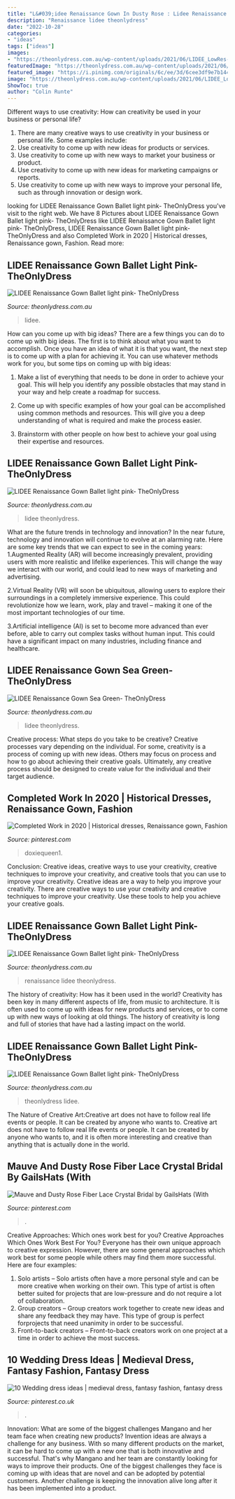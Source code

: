 ```yaml
---
title: "L&#039;idee Renaissance Gown In Dusty Rose : Lidee Renaissance Gown Ballet Light Pink- Theonlydress"
description: "Renaissance lidee theonlydress"
date: "2022-10-28"
categories:
- "ideas"
tags: ["ideas"]
images:
- "https://theonlydress.com.au/wp-content/uploads/2021/06/LIDEE_LowRes-115_2000x-600x804.jpg"
featuredImage: "https://theonlydress.com.au/wp-content/uploads/2021/06/LIDEE_LowRes-115_2000x-600x804.jpg"
featured_image: "https://i.pinimg.com/originals/6c/ee/3d/6cee3df9e7b1441b46d4dcf8b9204fc9.jpg"
image: "https://theonlydress.com.au/wp-content/uploads/2021/06/LIDEE_LowRes-70_2000x.jpg"
ShowToc: true
author: "Colin Runte"
---
```



Different ways to use creativity: How can creativity be used in your business or personal life?
1. There are many creative ways to use creativity in your business or personal life. Some examples include: 
2. Use creativity to come up with new ideas for products or services. 
3. Use creativity to come up with new ways to market your business or product. 
4. Use creativity to come up with new ideas for marketing campaigns or reports. 
5. Use creativity to come up with new ways to improve your personal life, such as through innovation or design work.

	

		
looking for LIDEE Renaissance Gown Ballet light pink- TheOnlyDress you've visit to the right web. We have 8 Pictures about LIDEE Renaissance Gown Ballet light pink- TheOnlyDress like LIDEE Renaissance Gown Ballet light pink- TheOnlyDress, LIDEE Renaissance Gown Ballet light pink- TheOnlyDress and also Completed Work in 2020 | Historical dresses, Renaissance gown, Fashion. Read more:
		
    
## LIDEE Renaissance Gown Ballet Light Pink- TheOnlyDress

<img loading=lazy src="https://theonlydress.com.au/wp-content/uploads/2021/06/LIDEE_LowRes-67_2000x.jpg" onerror="this.onerror=null;this.src='https://tse1.mm.bing.net/th?id=OIP.g-2Et7m1fMGVEdJ9Gi_g7wHaJ7&amp;pid=15.1';" alt="LIDEE Renaissance Gown Ballet light pink- TheOnlyDress">

_Source: theonlydress.com.au_

>lidee. 

	

How can you come up with big ideas?
There are a few things you can do to come up with big ideas. The first is to think about what you want to accomplish. Once you have an idea of what it is that you want, the next step is to come up with a plan for achieving it. You can use whatever methods work for you, but some tips on coming up with big ideas:
1. Make a list of everything that needs to be done in order to achieve your goal. This will help you identify any possible obstacles that may stand in your way and help create a roadmap for success.

2. Come up with specific examples of how your goal can be accomplished using common methods and resources. This will give you a deep understanding of what is required and make the process easier.

3. Brainstorm with other people on how best to achieve your goal using their expertise and resources.

    
## LIDEE Renaissance Gown Ballet Light Pink- TheOnlyDress

<img loading=lazy src="https://theonlydress.com.au/wp-content/uploads/2021/06/LIDEE_LowRes-74_2000x.jpg" onerror="this.onerror=null;this.src='https://tse3.mm.bing.net/th?id=OIP.C2vAtBtXMcvMBfMepxDWuQHaJ7&amp;pid=15.1';" alt="LIDEE Renaissance Gown Ballet light pink- TheOnlyDress">

_Source: theonlydress.com.au_

>lidee theonlydress. 

	

What are the future trends in technology and innovation?
In the near future, technology and innovation will continue to evolve at an alarming rate. Here are some key trends that we can expect to see in the coming years:
1.Augmented Reality (AR) will become increasingly prevalent, providing users with more realistic and lifelike experiences. This will change the way we interact with our world, and could lead to new ways of marketing and advertising.

2.Virtual Reality (VR) will soon be ubiquitous, allowing users to explore their surroundings in a completely immersive experience. This could revolutionize how we learn, work, play and travel – making it one of the most important technologies of our time.

3.Artificial intelligence (AI) is set to become more advanced than ever before, able to carry out complex tasks without human input. This could have a significant impact on many industries, including finance and healthcare.

    
## LIDEE Renaissance Gown Sea Green- TheOnlyDress

<img loading=lazy src="https://theonlydress.com.au/wp-content/uploads/2021/06/LIDEE_LowRes-115_2000x-600x804.jpg" onerror="this.onerror=null;this.src='https://tse3.mm.bing.net/th?id=OIP.bmKdWS182-dFcChFLZyDYwHaJ7&amp;pid=15.1';" alt="LIDEE Renaissance Gown Sea Green- TheOnlyDress">

_Source: theonlydress.com.au_

>lidee theonlydress. 

	

Creative process: What steps do you take to be creative?
Creative processes vary depending on the individual. For some, creativity is a process of coming up with new ideas. Others may focus on process and how to go about achieving their creative goals. Ultimately, any creative process should be designed to create value for the individual and their target audience.

    
## Completed Work In 2020 | Historical Dresses, Renaissance Gown, Fashion

<img loading=lazy src="https://i.pinimg.com/originals/6c/ee/3d/6cee3df9e7b1441b46d4dcf8b9204fc9.jpg" onerror="this.onerror=null;this.src='https://tse2.mm.bing.net/th?id=OIP.s8ToHAkAQ2-XK398P_pRywHaLH&amp;pid=15.1';" alt="Completed Work in 2020 | Historical dresses, Renaissance gown, Fashion">

_Source: pinterest.com_

>doxiequeen1. 

	

Conclusion: Creative ideas, creative ways to use your creativity, creative techniques to improve your creativity, and creative tools that you can use to improve your creativity.
Creative ideas are a way to help you improve your creativity. There are creative ways to use your creativity and creative techniques to improve your creativity. Use these tools to help you achieve your creative goals.

    
## LIDEE Renaissance Gown Ballet Light Pink- TheOnlyDress

<img loading=lazy src="https://theonlydress.com.au/wp-content/uploads/2021/06/LIDEE_LowRes-70_2000x.jpg" onerror="this.onerror=null;this.src='https://tse2.mm.bing.net/th?id=OIP.0tvRg-4fkNm5DpeRWqY_AQHaJ6&amp;pid=15.1';" alt="LIDEE Renaissance Gown Ballet light pink- TheOnlyDress">

_Source: theonlydress.com.au_

>renaissance lidee theonlydress. 

	

The history of creativity: How has it been used in the world?
Creativity has been key in many different aspects of life, from music to architecture. It is often used to come up with ideas for new products and services, or to come up with new ways of looking at old things. The history of creativity is long and full of stories that have had a lasting impact on the world.

    
## LIDEE Renaissance Gown Ballet Light Pink- TheOnlyDress

<img loading=lazy src="https://theonlydress.com.au/wp-content/uploads/2021/06/LIDEE_LowRes-72_2000x-768x1029.jpg" onerror="this.onerror=null;this.src='https://tse2.mm.bing.net/th?id=OIP.sShiJPZhlSIsuvrftgLrkAHaJ7&amp;pid=15.1';" alt="LIDEE Renaissance Gown Ballet light pink- TheOnlyDress">

_Source: theonlydress.com.au_

>theonlydress lidee. 

	

The Nature of Creative Art:Creative art does not have to follow real life events or people. It can be created by anyone who wants to.
Creative art does not have to follow real life events or people. It can be created by anyone who wants to, and it is often more interesting and creative than anything that is actually done in the world.

    
## Mauve And Dusty Rose Fiber Lace Crystal Bridal By GailsHats (With

<img loading=lazy src="https://i.pinimg.com/originals/8f/4e/3e/8f4e3e356443911e1a0afc8ee1b4efc0.jpg" onerror="this.onerror=null;this.src='https://tse2.mm.bing.net/th?id=OIP.fuHpvlQqNgtOvW7CoURsFwHaHI&amp;pid=15.1';" alt="Mauve and Dusty Rose Fiber Lace Crystal Bridal by GailsHats (With">

_Source: pinterest.com_

>. 

	

Creative Approaches: Which ones work best for you?
Creative Approaches Which Ones Work Best For You?
Everyone has their own unique approach to creative expression. However, there are some general approaches which work best for some people while others may find them more successful. Here are four examples: 

1) Solo artists – Solo artists often have a more personal style and can be more creative when working on their own. This type of artist is often better suited for projects that are low-pressure and do not require a lot of collaboration. 
2) Group creators – Group creators work together to create new ideas and share any feedback they may have. This type of group is perfect forprojects that need unanimity in order to be successful. 
3) Front-to-back creators – Front-to-back creators work on one project at a time in order to achieve the most success.

    
## 10 Wedding Dress Ideas | Medieval Dress, Fantasy Fashion, Fantasy Dress

<img loading=lazy src="https://i.pinimg.com/474x/6c/ac/42/6cac42fc0ebf6f1e9c067839e1fbf4ab.jpg" onerror="this.onerror=null;this.src='https://tse4.mm.bing.net/th?id=OIP.j5lfF-rd-xs5OL8Rjp6X9gAAAA&amp;pid=15.1';" alt="10 Wedding dress ideas | medieval dress, fantasy fashion, fantasy dress">

_Source: pinterest.co.uk_

>. 

	

Innovation: What are some of the biggest challenges Mangano and her team face when creating new products?
Invention ideas are always a challenge for any business. With so many different products on the market, it can be hard to come up with a new one that is both innovative and successful. That's why Mangano and her team are constantly looking for ways to improve their products. One of the biggest challenges they face is coming up with ideas that are novel and can be adopted by potential customers. Another challenge is keeping the innovation alive long after it has been implemented into a product.

